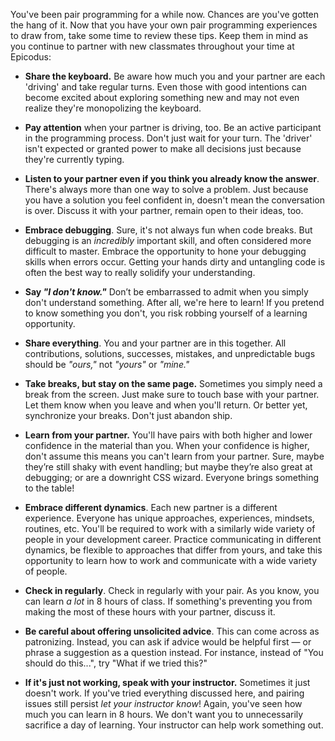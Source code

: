 You've been pair programming for a while now. Chances are you've gotten the hang of it. Now that you have your own pair programming experiences to draw from, take some time to review these tips. Keep them in mind as you continue to partner with new classmates throughout your time at Epicodus:

* **Share the keyboard.**  Be aware how much you and your partner are each 'driving' and take regular turns. Even those with good intentions can become excited about exploring something new and may not even realize they're monopolizing the keyboard.

* **Pay attention** when your partner is driving, too. Be an active participant in the programming process. Don't just wait for your turn. The 'driver' isn't expected or granted power to make all decisions just because they're currently typing.

* **Listen to your partner even if you think you already know the answer**.  There's always more than one way to solve a problem. Just because you have a solution you feel confident in, doesn't mean the conversation is over. Discuss it with your partner, remain open to their ideas, too.

* **Embrace debugging**.  Sure, it's not always fun when code breaks. But debugging is an _incredibly_ important skill, and often considered more difficult to master. Embrace the opportunity to hone your debugging skills when errors occur. Getting your hands dirty and untangling code is often the best way to really solidify your understanding.

* **Say  _"I don't know."_** Don’t be embarrassed to admit when you simply don't understand something. After all, we're here to learn! If you pretend to know something you don't, you risk robbing yourself of a learning opportunity.

* **Share everything**.  You and your partner are in this together.  All contributions, solutions, successes, mistakes, and unpredictable bugs should be  _"ours,"_ not _"yours"_ or _"mine."_

* **Take breaks, but stay on the same page.** Sometimes you simply need a break from the screen. Just make sure to touch base with your partner. Let them know when you leave and when you'll return. Or better yet, synchronize your breaks. Don't just abandon ship.

* **Learn from your partner.** You'll have pairs with both higher and lower confidence in the material than you. When your confidence is higher, don't assume this means you can't learn from your partner. Sure, maybe they’re still shaky with event handling; but maybe they’re also great at debugging; or are a downright CSS wizard. Everyone brings something to the table!

* **Embrace different dynamics**. Each new partner is a different experience. Everyone has unique approaches, experiences, mindsets, routines, etc. You'll be required to work with a similarly wide variety of people in your development career. Practice communicating in different dynamics, be flexible to approaches that differ from yours, and take this opportunity to learn how to work and communicate with a wide variety of people.

* **Check in regularly**. Check in regularly with your pair. As you know, you can learn _a lot_ in 8 hours of class. If something's preventing you from making the most of these hours with your partner, discuss it.

* **Be careful about offering unsolicited advice**. This can come across as patronizing. Instead, you can ask if advice would be helpful first — or phrase a suggestion as a question instead. For instance, instead of "You should do this...", try "What if we tried this?"

* **If it's just not working, speak with your instructor.**  Sometimes it just doesn't work. If you've tried everything discussed here, and pairing issues still persist  _let your instructor know_!  Again, you've seen how much you can learn in 8 hours. We don't want you to unnecessarily sacrifice a day of learning. Your instructor can help work something out. 
